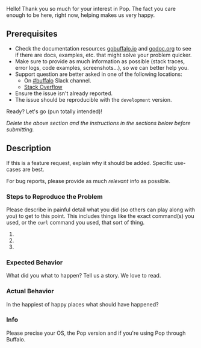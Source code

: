 Hello! Thank you so much for your interest in Pop. The fact you care enough to be here, right now, helping makes us very happy.

## Prerequisites

* Check the documentation resources [gobuffalo.io](https://gobuffalo.io/docs/db) and [godoc.org](https://godoc.org/github.com/deelawn/pop) to see if there are docs, examples, etc. that might solve your problem quicker.
* Make sure to provide as much information as possible (stack traces, error logs, code examples, screenshots...), so we can better help you.
* Support question are better asked in one of the following locations:
  * On [#buffalo](https://gobuffalo.io/docs/slack) Slack channel.
  * [Stack Overflow](https://stackoverflow.com/questions/tagged/buffalo)
* Ensure the issue isn't already reported.
* The issue should be reproducible with the `development` version.

Ready? Let's go (pun totally intended)!

*Delete the above section and the instructions in the sections below before submitting.*

## Description

If this is a feature request, explain why it should be added. Specific use-cases are best.

For bug reports, please provide as much *relevant* info as possible.

### Steps to Reproduce the Problem

  Please describe in painful detail what you did (so others can play along with you) to get to this point. This includes things like the exact command(s) you used, or the `curl` command you used, that sort of thing.

  1.
  1.
  1.

### Expected Behavior

What did you what to happen? Tell us a story. We love to read.

### Actual Behavior

In the happiest of happy places what should have happened?

### Info

Please precise your OS, the Pop version and if you're using Pop through Buffalo.